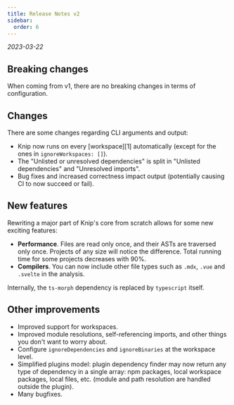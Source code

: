 ```yaml
---
title: Release Notes v2
sidebar:
  order: 6
---
```


_2023-03-22_

## Breaking changes

When coming from v1, there are no breaking changes in terms of configuration.

## Changes

There are some changes regarding CLI arguments and output:

- Knip now runs on every \[workspace]\[1] automatically (except for the ones in
  `ignoreWorkspaces: []`).
- The "Unlisted or unresolved dependencies" is split in "Unlisted dependencies"
  and "Unresolved imports".
- Bug fixes and increased correctness impact output (potentially causing CI to
  now succeed or fail).

## New features

Rewriting a major part of Knip's core from scratch allows for some new exciting
features:

- **Performance**. Files are read only once, and their ASTs are traversed only
  once. Projects of any size will notice the difference. Total running time for
  some projects decreases with 90%.
- **Compilers**. You can now include other file types such as `.mdx`, `.vue` and
  `.svelte` in the analysis.

Internally, the `ts-morph` dependency is replaced by `typescript` itself.

## Other improvements

- Improved support for workspaces.
- Improved module resolutions, self-referencing imports, and other things you
  don't want to worry about.
- Configure `ignoreDependencies` and `ignoreBinaries` at the workspace level.
- Simplified plugins model: plugin dependency finder may now return any type of
  dependency in a single array: npm packages, local workspace packages, local
  files, etc. (module and path resolution are handled outside the plugin).
- Many bugfixes.
